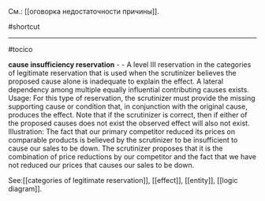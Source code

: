 См.: [[оговорка недостаточности причины]].

#shortcut




<hr/>

#tocico

<b>cause insufficiency reservation</b> - - A level III reservation in the categories of legitimate reservation that is used when the scrutinizer believes the proposed cause alone is inadequate to explain the effect.  A lateral dependency among multiple equally influential contributing causes exists. 
Usage: For this type of reservation, the scrutinizer must provide the missing supporting cause or condition that, in conjunction with the original cause, produces the effect.  Note that if the scrutinizer is correct, then if either of the proposed causes does not exist the observed effect will also not exist. Illustration: The fact that our primary competitor reduced its prices on comparable products is believed by the scrutinizer to be insufficient to cause our sales to be down.  The scrutinizer proposes that it is the combination of price reductions by our competitor and the fact that we have not reduced our prices that causes our sales to be down. 
 
 



See:[[categories of legitimate reservation]], [[effect]], [[entity]], [[logic diagram]].




